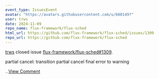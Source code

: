 ```yaml
---
event_type: IssuesEvent
avatar: "https://avatars.githubusercontent.com/u/660149?"
user: trws
date: 2024-11-09
repo_name: flux-framework/flux-sched
html_url: https://github.com/flux-framework/flux-sched/issues/1309
repo_url: https://github.com/flux-framework/flux-sched
---
```


<a href='https://github.com/trws' target='_blank'>trws</a> closed issue <a href='https://github.com/flux-framework/flux-sched/issues/1309' target='_blank'>flux-framework/flux-sched#1309</a>.

<p>partial cancel: transition partial cancel final error to warning</p><small>...</small><a href='https://github.com/flux-framework/flux-sched/issues/1309' target='_blank'>View Comment</a>